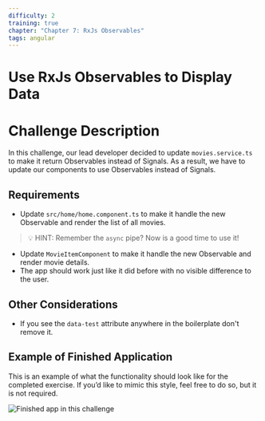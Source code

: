 ```yaml
---
difficulty: 2
training: true
chapter: "Chapter 7: RxJs Observables"
tags: angular
---
```


# Use RxJs Observables to Display Data

# Challenge Description
In this challenge, our lead developer decided to update `movies.service.ts` to make it return Observables instead of Signals.
As a result, we have to update our components to use Observables instead of Signals.

## Requirements
- Update `src/home/home.component.ts` to make it handle the new Observable and render the list of all movies.
> 💡 HINT: Remember the `async` pipe? Now is a good time to use it!
- Update `MovieItemComponent` to make it handle the new Observable and render movie details.
- The app should work just like it did before with no visible difference to the user.

## Other Considerations

- If you see the `data-test` attribute anywhere in the boilerplate don't remove it.

## Example of Finished Application

This is an example of what the functionality should look like for the completed exercise. If you’d like to mimic this style, feel free to do so, but it is not required.

![Finished app in this challenge](https://images.certificates.dev/chapter71-screenshot.gif)
